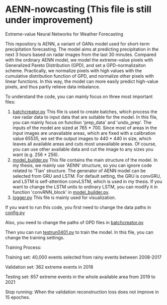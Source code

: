 # AENN-nowcasting (This file is still under improvement)
Extreme-value Neural Networks for Weather Forecasting  

This repository is AENN, a variant of GANs model used for short-term precipitation forecasting. The model aims at predicting precipitation in the next 3 hours based on radar images from the last 30 minutes. Compared with the ordinary AENN model, we model the extreme-value pixels with Generalized Pareto Distribution (GPD), and set a GPD-normalizaiton scheme. Practically, we normalize pixels with high values with the cumulative distribution function of GPD, and normalize other pixels with linear functions. In this way, the model can more easily predict high-value pixels, and thus partly relieve data imbalance.



To understand the code, you can mainly focus on three most important files:

1. [batchcreator.py](https://github.com/zywang1603/AENN-nowcasting/blob/master/precipitation_forecasting/batchcreator.py)  This file is used to create batches, which process the raw radar data to input data that are suitable for the model. In this file, you can mainly focus on function 'prep_data' and 'undo_prep'. The inputs of the model are sized at 765 * 700. Since most of areas in the input images are unavailable areas, which are fixed with a calibration value 65535, we set the output images to 440 * 440 in size, which leaves all available areas and cuts most unavailable areas. Of course, you can use other available data and cut the image to any sizes you want (e.g. 256 * 256).
2. [model_builder.py](https://github.com/zywang1603/AENN-nowcasting/blob/master/precipitation_forecasting/model_builder.py)  This file contains the main structure of the model. In my thesis, we mainly use 'AENN' structure, so you can ignore code related to 'Tian' structure. The generator of AENN model can be selected from GRU and LSTM. For default setting, the GRU is convGRU, and LSTM is self-attention convLSTM, which is used in my thesis. If you want to change the LSTM units to ordinary LSTM, you can modify it in function 'convRNN_block' in [model_builder.py](https://github.com/zywang1603/AENN-nowcasting/blob/master/precipitation_forecasting/model_builder.py).
3. [logger.py](https://github.com/zywang1603/AENN-nowcasting/blob/master/precipitation_forecasting/logger.py) This file is mainly used for visualization.



If you want to run this code, you first need to change the data paths in [config.py](https://github.com/zywang1603/AENN-nowcasting/blob/master/precipitation_forecasting/config.py)

Also, you need to change the paths of GPD files in [batchcreator.py](https://github.com/zywang1603/AENN-nowcasting/blob/master/precipitation_forecasting/batchcreator.py)

Then you can run [testrun0401.py](https://github.com/zywang1603/AENN-nowcasting/blob/master/precipitation_forecasting/testrun0401.py)  to train the model. In this file, you can change the training settings.

Training Process:  

Training set: 40,000 events selected from rainy events between 2008-2017  

Validation set: 362 extreme events in 2018  

Testing set: 657 extreme events in the whole available area from 2019 to 2021  

Stop running: When the validation reconstruction loss does not improve in 15 epoches.  



